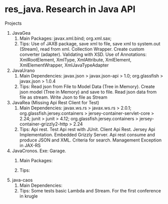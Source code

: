 # res_java. Research in Java API

Projects
1. JavaGea
   1. Main Packages:
    javax.xml.bind; org.xml.sax;
   2. Tips:
   Use of JAXB package, save xml to file, save xml to system.out (Stream), read from xml. Collection Wrapper. Create custom converter (adapter). Validating with XSD. Use of Annotations: XmlRootElement, XmlType,   XmlAttribute, XmlElement, XmlElementWrapper, XmlJavaTypeAdapter   
2. JavaUrano
   1. Main Dependencies:
    javax.json > javax.json-api > 1.0; org.glassfish > javax.json > 1.0.4
   2. Tips:
   Read json from File to Model Data (Tree in Memory). Create json model (Tree in Memory) and save to file. Read json data from file as stream. Write Json to file as Stream  
3. JavaRea (Missing Api Rest Client for Test)
   1. Main Dependencies:
    javax.ws.rs > javax.ws.rs > 2.0.1; org.glassfish.jersey.containers > jersey-container-servlet-core > 2.24; junit > junit > 4.12; org.glassfish.jersey.containers > jersey-container-grizzly2-http > 2.24
   2. Tips:
   Api rest. Test Api rest with JUnit. Client Api Rest. Jersey Api Implementation. Embedded Grizzly Server. Api rest consume and produce JSON and XML. Criteria for search. Management Exception in JAX-RS
4. JavaCronos. Exe: Garage. 
   1. Main Packages:
    
   2. Tips:
5. java-caos
   1. Main Dependencies:
   2. Tips: Some tests basic Lambda and Stream. For the first conference in krugle
